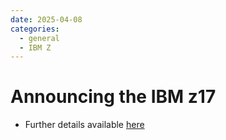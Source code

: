 ```yaml
---
date: 2025-04-08
categories:
  - general
  - IBM Z 
---
```


# Announcing the IBM z17

- Further details available [here](https://www.ibm.com/)


